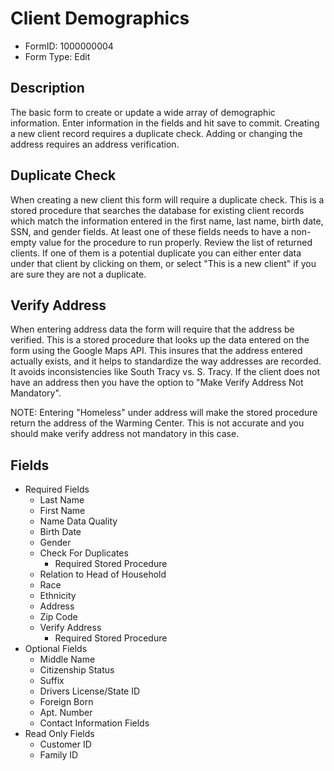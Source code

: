 # Client Demographics

* FormID: 1000000004
* Form Type: Edit

## Description

The basic form to create or update a wide array of demographic information. Enter information in the fields and hit save to commit. Creating a new client record requires a duplicate check. Adding or changing the address requires an address verification.

## Duplicate Check

When creating a new client this form will require a duplicate check. This is a stored procedure that searches the database for existing client records which match the information entered in the first name, last name, birth date, SSN, and gender fields. At least one of these fields needs to have a non-empty value for the procedure to run properly. Review the list of returned clients. If one of them is a potential duplicate you can either enter data under that client by clicking on them, or select "This is a new client" if you are sure they are not a duplicate.

## Verify Address

When entering address data the form will require that the address be verified. This is a stored procedure that looks up the data entered on the form using the Google Maps API. This insures that the address entered actually exists, and it helps to standardize the way addresses are recorded. It avoids inconsistencies like South Tracy vs. S. Tracy. If the client does not have an address then you have the option to "Make Verify Address Not Mandatory".

NOTE: Entering "Homeless" under address will make the stored procedure return the address of the Warming Center. This is not accurate and you should make verify address not mandatory in this case.

## Fields

* Required Fields
  * Last Name
  * First Name
  * Name Data Quality
  * Birth Date
  * Gender
  * Check For Duplicates
    * Required Stored Procedure
  * Relation to Head of Household
  * Race
  * Ethnicity
  * Address
  * Zip Code
  * Verify Address
    * Required Stored Procedure
* Optional Fields
  * Middle Name
  * Citizenship Status
  * Suffix
  * Drivers License/State ID
  * Foreign Born
  * Apt. Number
  * Contact Information Fields
* Read Only Fields
  * Customer ID
  * Family ID





  